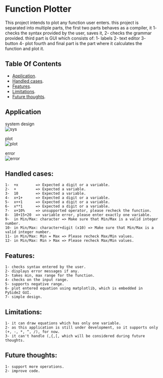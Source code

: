 # Function Plotter
This project intends to plot any function user enters.
this project is separated into multiple parts, the first two parts behaves as a compiler,
it  1- checks the syntax provided by the user, saves it,
    2- checks the grammar provided.
third part is GUI which consists of:
    1- labels           2- text editor           3- button
    4- plot
fourth and final part is the part where it calculates the function and plot it.

## Table Of Contents
* [Application](#system-layout).  
* [Handled cases](#handled-cases).  
* [Features](#features).  
* [Limitations](#limitations).  
* [Future thoughts](#future-thoughts).  
## Application
system design  
![sys](https://user-images.githubusercontent.com/31229408/92669529-15dd3180-f312-11ea-94a2-878a1141cce5.PNG)  

plot  
![plot](https://user-images.githubusercontent.com/31229408/92669564-373e1d80-f312-11ea-8776-282a277f5ddb.PNG)  

error  
![error](https://user-images.githubusercontent.com/31229408/92669583-44f3a300-f312-11ea-8172-7ac70de54e48.PNG)  

## Handled cases:
    1-  +x        => Expected a digit or a variable.  
    2-  +         => Expected a variable.  
    3-  10        => Expected a variable.  
    4-  x+1+      => Expected a digit or a variable.  
    5-  x++1      => Expected a digit or a variable.  
    6-  x**1      => Expected a digit or a variable.  
    7-  x+10%     => unsupported operator, please recheck the function.  
    8-  10+15+20  => variable error, please enter exactly one variable.  
    9-  in Min/Max: character => Make sure that Min/Max is a valid integer number.  
    10- in Min/Max: character+digit (x10) => Make sure that Min/Max is a valid integer number.  
    11- in Min/Max: Min = Max => Please recheck Max/Min values.  
    12- in Min/Max: Min > Max => Please recheck Max/Min values.  
    
## Features:
    1- checks syntax entered by the user.  
    2- displays error messages if any.  
    3- takes min, max range for the function.  
    4- checks on the input range.  
    5- supports negative range.  
    6- plot entered equation using matplotlib, which is embedded in PySide2 GUI.  
    7- simple design.  

## Limitations:
    1- it can draw equations which has only one variable.  
    2- as this application is still under development, so it supports only (+, -, *, ^, /), for now.  
    3- it can't handle (,{,[, which will be considered during future thoughts.  
    
## Future thoughts:
    1- support more operations.
    2- improve code.

